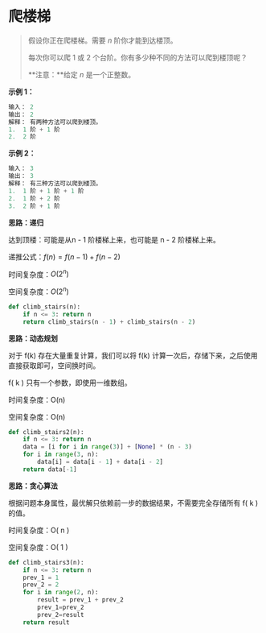 # 爬楼梯

> 假设你正在爬楼梯。需要 *n* 阶你才能到达楼顶。
>
> 每次你可以爬 1 或 2 个台阶。你有多少种不同的方法可以爬到楼顶呢？
>
> **注意：**给定 *n* 是一个正整数。

**示例 1：**

```python
输入： 2
输出： 2
解释： 有两种方法可以爬到楼顶。
1.  1 阶 + 1 阶
2.  2 阶
```



**示例 2：**

```python
输入： 3
输出： 3
解释： 有三种方法可以爬到楼顶。
1.  1 阶 + 1 阶 + 1 阶
2.  1 阶 + 2 阶
3.  2 阶 + 1 阶
```

**思路：递归**

达到顶楼：可能是从n - 1 阶楼梯上来，也可能是 n - 2 阶楼梯上来。

递推公式：$f(n) = f(n-1)+f(n-2)$

时间复杂度：$O(2^n)$

空间复杂度：$O(2^n)$

```python
def climb_stairs(n):
    if n <= 3: return n
    return climb_stairs(n - 1) + climb_stairs(n - 2)
```



**思路：动态规划**

对于 f(k) 存在大量重复计算，我们可以将 f(k) 计算一次后，存储下来，之后使用直接获取即可，空间换时间。

f( k ) 只有一个参数，即使用一维数组。

时间复杂度：O(n)

空间复杂度：O(n)

```python
def climb_stairs2(n):
    if n <= 3: return n
    data = [i for i in range(3)] + [None] * (n - 3)
    for i in range(3, n):
        data[i] = data[i - 1] + data[i - 2]
    return data[-1]
```



**思路：贪心算法**

根据问题本身属性，最优解只依赖前一步的数据结果，不需要完全存储所有 f( k ) 的值。

时间复杂度：O( n )

空间复杂度：O( 1 )

```python
def climb_stairs3(n):
    if n <= 3: return n
    prev_1 = 1
    prev_2 = 2
    for i in range(2, n):
        result = prev_1 + prev_2
        prev_1=prev_2
        prev_2=result
    return result
```



